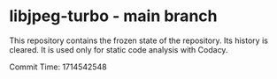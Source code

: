 # libjpeg-turbo - main branch

This repository contains the frozen state of the repository.
Its history is cleared. It is used only for static code
analysis with Codacy.

Commit Time: 1714542548